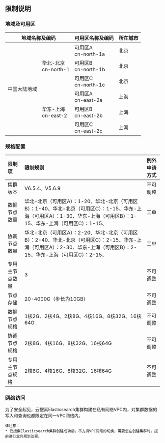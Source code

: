 ## 限制说明
### 地域及可用区

<table>
	<thead>
	<tr>
		<th colspan="2">地域名称及编码</th>
      	<th>可用区名称及编码</th>
      	<th>所在城市</th>
   	</tr>
		</thead>
	<tbody>
   	<tr>
      	<td rowspan="6">中国大陆地域</td>
      	<td rowspan="3">华北-北京<br>cn-north-1</td>
     	<td> 可用区A<br>cn-north-1a</td>
	   	<td> 北京</td>
   </tr>
		
   <tr>
     	<td> 可用区B<br>cn-north-1b</td>
	   	<td> 北京</td>
   </tr>
   <tr>
     	<td> 可用区C<br>cn-north-1c</td>
	   	<td> 北京</td>
   </tr>
   </tr>
    	<tr>
     	<td rowspan="3">华东-上海<br>cn-east-2</td>
     	<td>可用区A<br>cn-east-2a</td>
	   	<td>上海</td>
   </tr>
      </tr>
    	<tr>
     	<td>可用区B<br>cn-east-2b</td>
	   	<td>上海</td>
   </tr>
  <tr>
     	<td> 可用区C<br>cn-east-2c</td>
	   	<td> 上海</td>
   </tr>
   </tbody>
</table>


### 规格配置

|限制项|限制规则 | 例外申请方式
:--|:---|:---
|集群版本|V6.5.4、V5.6.9|不可调整
|数据节点数量|华北-北京（可用区A）：1-20、华北-北京（可用区B）：1-40、华北-北京（可用区C）：1-15、华东-上海（可用区A）：1-30、华东-上海（可用区B）：1-15、华东-上海（可用区C）：1-15、|工单
|协调节点数量	|华北-北京（可用区A）：2-20、华北-北京（可用区B）：2-40、华北-北京（可用区C）：2-15、华东-上海（可用区A）：2-30、华东-上海（可用区B）：2-15、华东-上海（可用区C）：2-15、|工单
|专用主节点数量|	3|不可调整
|节点存储|20-4000G（步长为10GB）|不可调整
|数据节点规格|1核2G、2核4G、2核8G、4核16G、8核32G、16核64G|不可调整
|协调节点规格|2核8G、4核16G、8核32G、16核64G|不可调整
|专用主节点规格|2核8G、4核16G、8核32G、16核64G|不可调整

### 网络访问

为了安全起见，云搜索Elasticsearch集群构建在私有网络VPC内，对集群数据的写入和查询也都限定在同一VPC网络内。

```
请注意：
* 云搜索Elasticsearch集群创建成功后，不支持VPC网络的切换，需要您在创建集群时，提前进行业务规划部署。

```

